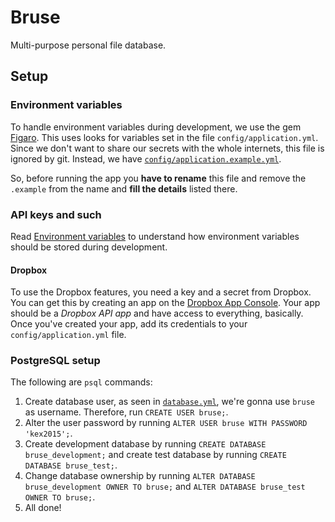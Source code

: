 # Bruse

Multi-purpose personal file database.

## Setup

### Environment variables

To handle environment variables during development, we use the gem
[Figaro](https://github.com/laserlemon/figaro/). This uses looks for variables
set in the file `config/application.yml`. Since we don't want to share our
secrets with the whole internets, this file is ignored by git. Instead, we have
[`config/application.example.yml`](config/application.example.yml).

So, before running the app you **have to rename** this file and remove the
`.example` from the name and **fill the details** listed there.

### API keys and such

Read [Environment variables](#environment-variables) to understand how
environment variables should be stored during development.

#### Dropbox

To use the Dropbox features, you need a key and a secret from Dropbox. You can
get this by creating an app on the
[Dropbox App Console](https://www.dropbox.com/developers/apps). Your app should
be a *Dropbox API app* and have access to everything, basically. Once you've
created your app, add its credentials to your `config/application.yml` file.

### PostgreSQL setup

The following are `psql` commands:

1. Create database user, as seen in [`database.yml`](config/database.yml), we're
gonna use `bruse` as username. Therefore, run `CREATE USER bruse;`.
2. Alter the user password by running `ALTER USER bruse WITH PASSWORD 'kex2015';`.
3. Create development database by running `CREATE DATABASE bruse_development;`
and create test database by running `CREATE DATABASE bruse_test;`.
4. Change database ownership by running `ALTER DATABASE bruse_development OWNER TO bruse;`
and `ALTER DATABASE bruse_test OWNER TO bruse;`.
5. All done!

